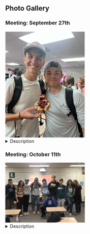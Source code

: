 <h2> Photo Gallery </h2>
<section id= "watch 1"> 
    <h3> Meeting: September 27th </h3> 
    <img src = "dsu1.png" width ="250">

   <details><summary> Description </summary> 
    <p> Eating Danishes at DSU  </p></details>
    </section>

<section id= "watch 2"> 
   <h3> Meeting: October 11th</h3> 
   <img src = "DSUOCT11.jpg" width ="250">
  <details><summary> Description </summary><p> W meeting, we learned about Danish stereotypes and played a game related to them   </p> </details>
  </section>
    <section id="about">
